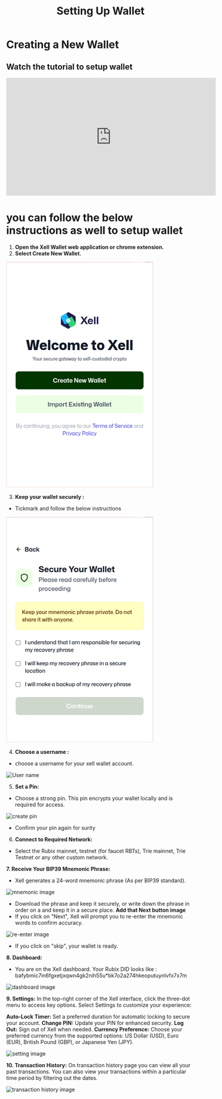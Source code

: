 ﻿---
title: Setting Up Wallet
sidebar_label: Setting Up Wallet
---

<!-- File: docs/xell-wallet/setup-wallet.md -->
# Creating a New Wallet

## Watch the tutorial to setup wallet
<iframe width="560" height="315" src="https://www.youtube.com/embed/yf0SoFT6DIU" title="Xell Wallet Setup Tutorial" frameborder="0" allow="accelerometer; autoplay; clipboard-write; encrypted-media; gyroscope; picture-in-picture" allowfullscreen></iframe>

# you can follow the below instructions as well to setup wallet

1. **Open the Xell Wallet web application or chrome extension.**
2. **Select Create New Wallet.** 

![Xell Home](/img/xellimages/xell1.png)


3. **Keep your wallet securely :**
- Tickmark and follow the below instructions

![Xell second image](/img/xellimages/xell2.png)

4. **Choose a username :** 
- choose a username for your xell wallet account.

![User name](/img/xellimages/username.png)

5. **Set a Pin:**
- Choose a strong pin. This pin encrypts your wallet locally and is required
for access.

![create pin](/img/xellimages/createpin.png)
- Confirm your pin again for surity

6. **Connect to Required Network:**
- Select the Rubix mainnet, testnet (for faucet RBTs), Trie mainnet, Trie Testnet or any other custom network.

**7. Receive Your BIP39 Mnemonic Phrase:**
- Xell generates a 24-word mnemonic phrase (As per BIP39 standard).

![mnemonic image](/img/xellimages/mnemonic.png)

- Download the phrase and keep it securely, or write down the phrase in order on a and keep it in a secure place.
**Add that Next button image** 
- If you click on "Next", Xell will prompt you to re-enter the mnemonic words to confirm accuracy.

![re-enter image](/img/xellimages/re-enter.png)

- If you click on "skip", your wallet is ready.

**8. Dashboard:**
- You are on the Xell dashboard. Your Rubix DID looks like : bafybmic7in6fgxetjxqwn4gk2nih55u*bk7o2a274hkeoputuynlvfx7x7m

![dashboard image](/img/xellimages/account.png) 

**9. Settings:**
In the top-right corner of the Xell interface, click the three-dot menu to access key options. Select Settings to customize your experience:

**Auto-Lock Timer:** Set a preferred duration for automatic locking to secure your account.
**Change PIN:** Update your PIN for enhanced security.
**Log Out:** Sign out of Xell when needed.
**Currency Preference:** Choose your preferred currency from the supported options: US Dollar (USD), Euro (EUR), British Pound (GBP), or Japanese Yen (JPY).

![setting image](/img/xellimages/setting-extension.png)

**10. Transaction History:**
On transaction history page you can view all your past transactions. You can also
view your transactions within a particular time period by filtering out the dates.

![transaction history image](/img/xellimages/transaction-history.png)

